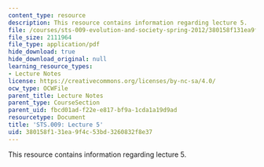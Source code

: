 ```yaml
---
content_type: resource
description: This resource contains information regarding lecture 5.
file: /courses/sts-009-evolution-and-society-spring-2012/380158f131ea9f4c53bd3260832f8e37_MITSTS_009S12_lec5.pdf
file_size: 2111964
file_type: application/pdf
hide_download: true
hide_download_original: null
learning_resource_types:
- Lecture Notes
license: https://creativecommons.org/licenses/by-nc-sa/4.0/
ocw_type: OCWFile
parent_title: Lecture Notes
parent_type: CourseSection
parent_uid: fbcd01ad-f22e-e817-bf9a-1cda1a19d9ad
resourcetype: Document
title: 'STS.009: Lecture 5'
uid: 380158f1-31ea-9f4c-53bd-3260832f8e37
---
```

This resource contains information regarding lecture 5.